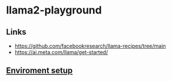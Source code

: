 # llama2-playground
## Links
- https://github.com/facebookresearch/llama-recipes/tree/main
- https://ai.meta.com/llama/get-started/
## [Enviroment setup](ENV_SETUP.md)
